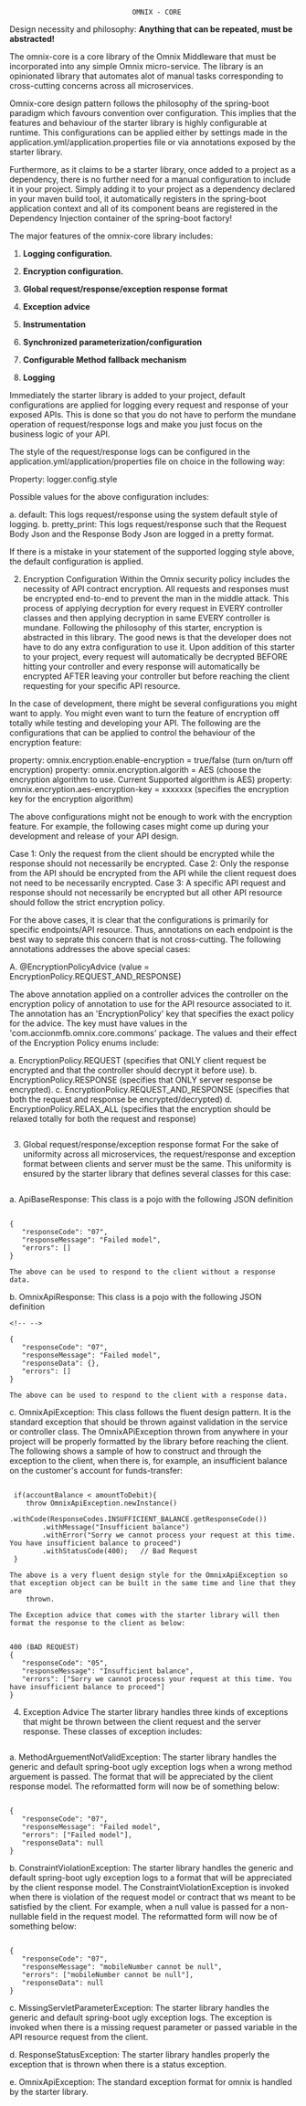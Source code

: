                                   OMNIX - CORE

Design necessity and philosophy: **Anything that can be repeated, must be
abstracted!**

The omnix-core is a core library of the Omnix Middleware that must be
incorporated into any simple Omnix micro-service. The library is an
opinionated library that automates alot of manual tasks corresponding to
cross-cutting concerns across all microservices.

Omnix-core design pattern follows the philosophy of the spring-boot
paradigm which favours convention over configuration. This implies that
the features and behaviour of the starter library is highly configurable
at runtime. This configurations can be applied either by settings made
in the application.yml/application.properties file or via annotations
exposed by the starter library.

Furthermore, as it claims to be a starter library, once added to a
project as a dependency, there is no further need for a manual
configuration to include it in your project. Simply adding it to your
project as a dependency declared in your maven build tool, it
automatically registers in the spring-boot application context and all
of its component beans are registered in the Dependency Injection
container of the spring-boot factory!

The major features of the omnix-core library includes:

1.  **Logging configuration.**

2.  **Encryption configuration.**

3.  **Global request/response/exception response format**

4.  **Exception advice**

5.  **Instrumentation**

6.  **Synchronized parameterization/configuration**

7.  **Configurable Method fallback mechanism**


1. **Logging**

Immediately the starter library is added to your project, default
configurations are applied for logging every request and response of
your exposed APIs. This is done so that you do not have to perform the
mundane operation of request/response logs and make you just focus on
the business logic of your API.

The style of the request/response logs can be configured in the
application.yml/application/properties file on choice in the following
way:

Property: logger.config.style

Possible values for the above configuration includes:

a.  default: This logs request/response using the system default style
    of logging.
b.  pretty_print: This logs request/response such that the Request Body
    Json and the Response Body Json are logged in a pretty format.

If there is a mistake in your statement of the supported logging style
above, the default configuration is applied.

2.  Encryption Configuration Within the Omnix security policy includes
    the necessity of API contract encryption. All requests and responses
    must be encrypted end-to-end to prevent the man in the middle
    attack. This process of applying decryption for every request in
    EVERY controller classes and then applying decryption in same EVERY
    controller is mundane. Following the philosophy of this starter,
    encryption is abstracted in this library. The good news is that the
    developer does not have to do any extra configuration to use it.
    Upon addition of this starter to your project, every request will
    automatically be decrypted BEFORE hitting your controller and every
    response will automatically be encrypted AFTER leaving your
    controller but before reaching the client requesting for your
    specific API resource.

In the case of development, there might be several configurations you
might want to apply. You might even want to turn the feature of
encryption off totally while testing and developing your API. The
following are the configurations that can be applied to control the
behaviour of the encryption feature:

property: omnix.encryption.enable-encryption = true/false (turn on/turn
off encryption) property: omnix.encryption.algorith = AES (choose the
encryption algorithm to use. Current Supported algorithm is AES)
property: omnix.encryption.aes-encryption-key = xxxxxxx (specifies the
encryption key for the encryption algorithm)

The above configurations might not be enough to work with the encryption
feature. For example, the following cases might come up during your
development and release of your API design.

Case 1: Only the request from the client should be encrypted while the
response should not necessarily be encrypted. Case 2: Only the response
from the API should be encrypted from the API while the client request
does not need to be necessarily encrypted. Case 3: A specific API
request and response should not necessarily be encrypted but all other
API resource should follow the strict encryption policy.

For the above cases, it is clear that the configurations is primarily
for specific endpoints/API resource. Thus, annotations on each endpoint
is the best way to seprate this concern that is not cross-cutting. The
following annotations addresses the above special cases:

A. @EncryptionPolicyAdvice (value =
EncryptionPolicy.REQUEST_AND_RESPONSE)

The above annotation applied on a controller advices the controller on
the encryption policy of annotation to use for the API resource
associated to it. The annotation has an 'EncryptionPolicy' key that
specifies the exact policy for the advice. The key must have values in
the 'com.accionmfb.omnix.core.commons' package. The values and their
effect of the Encryption Policy enums include:

a.  EncryptionPolicy.REQUEST (specifies that ONLY client request be
    encrypted and that the controller should decrypt it before use).
b.  EncryptionPolicy.RESPONSE (specifies that ONLY server response be
    encrypted).
c.  EncryptionPolicy.REQUEST_AND_RESPONSE (specifies that both the
    request and response be encrypted/decrypted)
d.  EncryptionPolicy.RELAX_ALL (specifies that the encryption should be
    relaxed totally for both the request and response)

```{=html}
```
3.  Global request/response/exception response format For the sake of
    uniformity across all microservices, the request/response and
    exception format between clients and server must be the same. This
    uniformity is ensured by the starter library that defines several
    classes for this case:

```{=html}
```
a.  ApiBaseResponse: This class is a pojo with the following JSON
    definition

```{=html}
```
    {
       "responseCode": "07",
       "responseMessage": "Failed model",
       "errors": []
    }

    The above can be used to respond to the client without a response data.

b.  OmnixApiResponse: This class is a pojo with the following JSON
    definition

```{=html}
<!-- -->
```
    {
       "responseCode": "07",
       "responseMessage": "Failed model",
       "responseData": {},
       "errors": []
    }

    The above can be used to respond to the client with a response data.

c.  OmnixApiException: This class follows the fluent design pattern. It
    is the standard exception that should be thrown against validation
    in the service or controller class. The OmnixAPiException thrown
    from anywhere in your project will be properly formatted by the
    library before reaching the client. The following shows a sample of
    how to construct and through the exception to the client, when there
    is, for example, an insufficient balance on the customer's account
    for funds-transfer:

```{=html}
```
     if(accountBalance < amountToDebit){
        throw OmnixApiException.newInstance()
            .withCode(ResponseCodes.INSUFFICIENT_BALANCE.getResponseCode())
            .withMessage("Insufficient balance")
            .withError("Sorry we cannot process your request at this time. You have insufficient balance to proceed")
            .withStatusCode(400);   // Bad Request
     }

    The above is a very fluent design style for the OmnixApiException so that exception object can be built in the same time and line that they are
        thrown.

    The Exception advice that comes with the starter library will then format the response to the client as below:

```{=json}
```
    400 (BAD REQUEST)
    {
       "responseCode": "05",
       "responseMessage": "Insufficient balance",
       "errors": ["Sorry we cannot process your request at this time. You have insufficient balance to proceed"]
    }

4.  Exception Advice The starter library handles three kinds of
    exceptions that might be thrown between the client request and the
    server response. These classes of exception includes:

```{=html}
```
a.  MethodArguementNotValidException: The starter library handles the
    generic and default spring-boot ugly exception logs when a wrong
    method arguement is passed. The format that will be appreciated by
    the client response model. The reformatted form will now be of
    something below:

```{=html}
```
    {
       "responseCode": "07",
       "responseMessage": "Failed model",
       "errors": ["Failed model"],
       "responseData": null
    }

b.  ConstraintViolationException: The starter library handles the
    generic and default spring-boot ugly exception logs to a format that
    will be appreciated by the client response model. The
    ConstraintViolationException is invoked when there is violation of
    the request model or contract that ws meant to be satisfied by the
    client. For example, when a null value is passed for a non-nullable
    field in the request model. The reformatted form will now be of
    something below:

```{=html}
```
    {
       "responseCode": "07",
       "responseMessage": "mobileNumber cannot be null",
       "errors": ["mobileNumber cannot be null"],
       "responseData": null
    }

c.  MissingServletParameterException: The starter library handles the
    generic and default spring-boot ugly exception logs. The exception
    is invoked when there is a missing request parameter or passed
    variable in the API resource request from the client.

d.  ResponseStatusException: The starter library handles properly the
    exception that is thrown when there is a status exception.

e.  OmnixApiException: The standard exception format for omnix is
    handled by the starter library.
